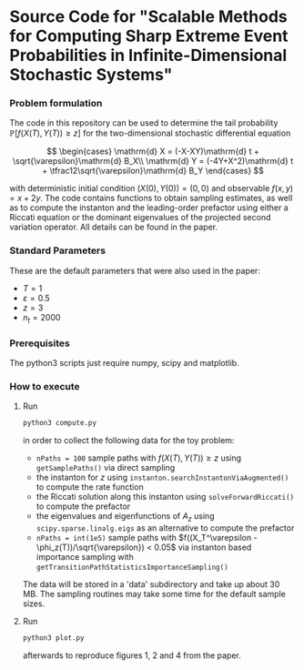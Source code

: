 # Source Code for "Scalable Methods for Computing Sharp Extreme Event Probabilities in Infinite-Dimensional Stochastic Systems"

### Problem formulation

The code in this repository can be used to determine the tail probability
$\mathbb{P} \left[ f(X(T), Y(T)) \geq z \right]$
for the two-dimensional stochastic differential equation

$$
\begin{cases}
    \mathrm{d} X = (-X-XY)\mathrm{d} t + \sqrt{\varepsilon}\mathrm{d} B_X\\
    \mathrm{d} Y = (-4Y+X^2)\mathrm{d} t + \tfrac12\sqrt{\varepsilon}\mathrm{d} B_Y
  \end{cases}
$$

with deterministic initial condition $(X(0),Y(0)) = (0,0)$ and observable
$f(x, y) = x + 2 y$. The code contains functions to obtain sampling estimates,
as well as to compute the instanton and the leading-order prefactor using
either a Riccati equation or the dominant eigenvalues of the projected
second variation operator. All details can be found in the paper.

### Standard Parameters

These are the default parameters that were also used in the paper:
* $T = 1$
* $\varepsilon = 0.5$
* $z = 3$
* $n_t = 2000$

### Prerequisites

The python3 scripts just require numpy, scipy and matplotlib.

### How to execute

1. Run
   ```sh
   python3 compute.py
   ```
   in order to collect the following data for the toy problem:
   * `nPaths = 100` sample paths with $f(X(T), Y(T)) \geq z$ using `getSamplePaths()` via direct sampling
   * the instanton for $z$ using `instanton.searchInstantonViaAugmented()` to compute the rate function
   * the Riccati solution along this instanton using `solveForwardRiccati()` to compute the prefactor
   * the eigenvalues and eigenfunctions of $A_z$ using `scipy.sparse.linalg.eigs` as an alternative to compute the prefactor
   * `nPaths = int(1e5)` sample paths with $f((X_T^\varepsilon - \phi_z(T))/\sqrt{\varepsilon}) < 0.05$ via instanton based importance sampling with `getTransitionPathStatisticsImportanceSampling()`
   
   The data will be stored in a 'data' subdirectory and take up about 30 MB.
   The sampling routines may take some time for the default sample sizes.
   
2. Run
   ```sh
   python3 plot.py
   ```
   afterwards to reproduce figures 1, 2 and 4 from the paper.
